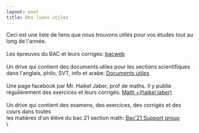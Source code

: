 ```yaml
---
layout: post
title: Des liens utiles
---
```

Ceci est une liste de liens que nous trouvons utiles pour vos études tout au long de l'année.\
\
Les épreuves du BAC et leurs corrigés:   [bacweb](http://www.bacweb.tn/)\
\
Un drive qui contient des documents utiles pour les sections scientifiques dans l'anglais, philo, SVT, info et arabe:   [Documents utiles](https://drive.google.com/drive/folders/1QSuLvfujlZ_lRrSGvG9M9YuWEz8S139U)\
\
Une page facebook par Mr. Haikel Jaber, prof de maths. Il y publie régulièrement des exercices et leurs corrigés:   [Math +(haikel jaber)](https://www.facebook.com/profile.php?id=100057160732147)\
\
Un drive qui contient des examens, des exercices, des corrigés et des cours dans toutes\
les matières d'un élève du bac 21 section math:   [Bac'21 Support group](https://drive.google.com/drive/folders/1SVKblvNKhom0MYyRLHjEqsPW3fevdus9)\
\

